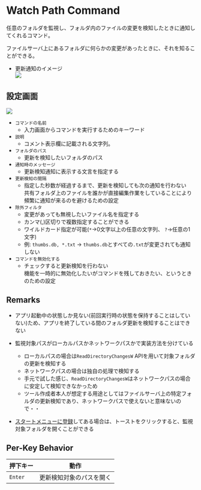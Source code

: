 # Watch Path Command

任意のフォルダを監視し、フォルダ内のファイルの変更を検知したときに通知してくれるコマンド。

ファイルサーバ上にあるフォルダに何らかの変更があったときに、それを知ることができる。

- 更新通知のイメージ  
![](../image/notify_watchpath.png)

## 設定画面

![](../image/edit-watchpathcommand.png)

- `コマンドの名前`
  - 入力画面からコマンドを実行するためのキーワード
- `説明`
  - コメント表示欄に記載される文字列。
- `フォルダのパス`
  - 更新を検知したいフォルダのパス
- `通知時のメッセージ`
  - 更新検知通知に表示する文言を指定する
- `更新検知の間隔`
  - 指定した秒数が経過するまで、更新を検知しても次の通知を行わない  
共有フォルダ上のファイルを誰かが直接編集作業をしていることにより頻繁に通知が来るのを避けるための設定
- `除外フィルタ`
  - 変更があっても無視したいファイル名を指定する
  - カンマ(,)区切りで複数指定することができる
  - ワイルドカード指定が可能(`*`→0文字以上の任意の文字列、 `?`→任意の1文字)
  - 例: `thumbs.db, *.txt`  → `thumbs.db`とすべての`.txt`が変更されても通知しない
- `コマンドを無効化する`
  - チェックすると更新検知を行わない  
機能を一時的に無効化したいがコマンドを残しておきたい、というときのための設定

## Remarks

- アプリ起動中の状態しか見ない(前回実行時の状態を保持することはしていない)ため、アプリを終了している間のフォルダ更新を検知することはできない

- 監視対象パスがローカルパスかネットワークパスかで実装方法を分けている
  - ローカルパスの場合は`ReadDirectoryChangesW` APIを用いて対象フォルダの更新を検知する
  - ネットワークパスの場合は独自の処理で検知する
  - 手元で試した感じ、`ReadDirectoryChangesW`はネットワークパスの場合に安定して検知できなかっため
  - ツール作成者本人が想定する用途としてはファイルサーバ上の特定フォルダの更新検知であり、ネットワークパスで使えないと意味ないので・・

- [スタートメニューに登録](/window/app-settings.md#app-shortcut)してある場合は、トーストをクリックすると、監視対象フォルダを開くことができる

## Per-Key Behavior

|押下キー|動作|
|--|--|
|`Enter`|更新検知対象のパスを開く|

